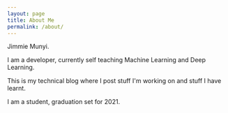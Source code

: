 ```yaml
---
layout: page
title: About Me
permalink: /about/
---
```


Jimmie Munyi. <br/>

I am a developer, currently self teaching Machine Learning and Deep Learning. <br/>

This is my technical blog where I post stuff I'm working on and stuff I have learnt. <br/>

I am a student, graduation set for 2021. <br/>
